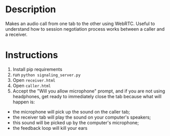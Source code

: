 # Description

Makes an audio call from one tab to the other using WebRTC. Useful to understand how to session negotiation process works between a caller and a receiver.

# Instructions

1. Install pip requirements
2. run `python signaling_server.py`
3. Open `receiver.html`
4. Open `caller.html`
5. Accept the  "Will you allow microphone" prompt, and if you are not using headphones, get ready to immediately close the tab because what will happen is:
  * the microphone will pick up the sound on the caller tab;
  * the receiver tab will play the sound on your computer's speakers;
  * this sound will be picked up by the computer's microphone;
  * the feedback loop will kill your ears
